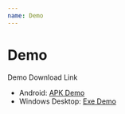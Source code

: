 ```yaml
---
name: Demo
---
```


# Demo
Demo Download Link

- Android: [APK Demo](https://www.dropbox.com/s/qhawrrymrni069h/studiob-runtime-debug-action-demo-default-android-35.apk?dl=1)
- Windows Desktop: [Exe Demo](https://www.dropbox.com/s/vmom4sfm02vcznl/studiob-runtime-debug-action-demo-default-windows-desktop-64-bit-2.zip?dl=1)